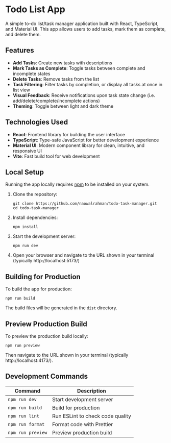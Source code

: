 # Todo List App

A simple to-do list/task manager application built with React, TypeScript, and Material UI. This app allows users to add tasks, mark them as complete, and delete them.

## Features

- **Add Tasks**: Create new tasks with descriptions
- **Mark Tasks as Complete**: Toggle tasks between complete and incomplete states
- **Delete Tasks**: Remove tasks from the list
- **Task Filtering**: Filter tasks by completion, or display all tasks at once in list view
- **Visual Feedback**: Receive notifications upon task state change (i.e. add/delete/complete/incomplete actions)
- **Theming**: Toggle between light and dark theme

## Technologies Used

- **React**: Frontend library for building the user interface
- **TypeScript**: Type-safe JavaScript for better development experience
- **Material UI**: Modern component library for clean, intuitive, and responsive UI
- **Vite**: Fast build tool for web development

## Local Setup

Running the app locally requires [npm](https://docs.npmjs.com/downloading-and-installing-node-js-and-npm) to be installed on your system.

1. Clone the repository:

   ```
   git clone https://github.com/naowalrahman/todo-task-manager.git
   cd todo-task-manager
   ```

2. Install dependencies:

   ```
   npm install
   ```

3. Start the development server:

   ```
   npm run dev
   ```

4. Open your browser and navigate to the URL shown in your terminal (typically http://localhost:5173/)

## Building for Production

To build the app for production:

```
npm run build
```

The build files will be generated in the `dist` directory.

## Preview Production Build

To preview the production build locally:

```
npm run preview
```

Then navigate to the URL shown in your terminal (typically http://localhost:4173/).

## Development Commands

| Command           | Description                      |
| ----------------- | -------------------------------- |
| `npm run dev`     | Start development server         |
| `npm run build`   | Build for production             |
| `npm run lint`    | Run ESLint to check code quality |
| `npm run format`  | Format code with Prettier        |
| `npm run preview` | Preview production build         |
